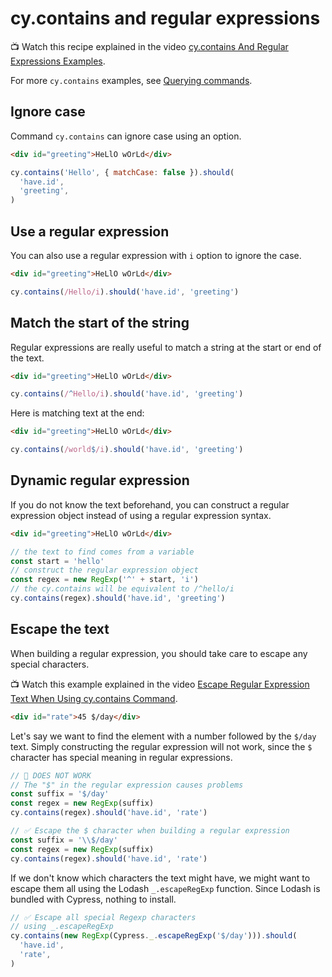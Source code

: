 # cy.contains and regular expressions

📺 Watch this recipe explained in the video [cy.contains And Regular Expressions Examples](https://youtu.be/nDXAaWdj6tw).

For more `cy.contains` examples, see [Querying commands](../commands/querying.md).

## Ignore case

Command `cy.contains` can ignore case using an option.

<!-- fiddle Ignore case -->

```html
<div id="greeting">HeLlO wOrLd</div>
```

```js
cy.contains('Hello', { matchCase: false }).should(
  'have.id',
  'greeting',
)
```

<!-- fiddle-end -->

## Use a regular expression

You can also use a regular expression with `i` option to ignore the case.

<!-- fiddle Use a regular expression to ignore case -->

```html
<div id="greeting">HeLlO wOrLd</div>
```

```js
cy.contains(/Hello/i).should('have.id', 'greeting')
```

<!-- fiddle-end -->

## Match the start of the string

Regular expressions are really useful to match a string at the start or end of the text.

<!-- fiddle Find element that starts with hello -->

```html
<div id="greeting">HeLlO wOrLd</div>
```

```js
cy.contains(/^Hello/i).should('have.id', 'greeting')
```

<!-- fiddle-end -->

Here is matching text at the end:

<!-- fiddle Find element that ends with world -->

```html
<div id="greeting">HeLlO wOrLd</div>
```

```js
cy.contains(/world$/i).should('have.id', 'greeting')
```

<!-- fiddle-end -->

## Dynamic regular expression

If you do not know the text beforehand, you can construct a regular expression object instead of using a regular expression syntax.

<!-- fiddle Construct the regular expression from a string value -->

```html
<div id="greeting">HeLlO wOrLd</div>
```

```js
// the text to find comes from a variable
const start = 'hello'
// construct the regular expression object
const regex = new RegExp('^' + start, 'i')
// the cy.contains will be equivalent to /^hello/i
cy.contains(regex).should('have.id', 'greeting')
```

<!-- fiddle-end -->

## Escape the text

When building a regular expression, you should take care to escape any special characters.

📺 Watch this example explained in the video [Escape Regular Expression Text When Using cy.contains Command](https://youtu.be/hMzqiSUVGwA).

<!-- fiddle Escape the text when building the regular expression -->

```html
<div id="rate">45 $/day</div>
```

Let's say we want to find the element with a number followed by the `$/day` text. Simply constructing the regular expression will not work, since the `$` character has special meaning in regular expressions.

```js skip
// 🚨 DOES NOT WORK
// The "$" in the regular expression causes problems
const suffix = '$/day'
const regex = new RegExp(suffix)
cy.contains(regex).should('have.id', 'rate')
```

```js
// ✅ Escape the $ character when building a regular expression
const suffix = '\\$/day'
const regex = new RegExp(suffix)
cy.contains(regex).should('have.id', 'rate')
```

If we don't know which characters the text might have, we might want to escape them all using the Lodash `_.escapeRegExp` function. Since Lodash is bundled with Cypress, nothing to install.

```js
// ✅ Escape all special Regexp characters
// using _.escapeRegExp
cy.contains(new RegExp(Cypress._.escapeRegExp('$/day'))).should(
  'have.id',
  'rate',
)
```

<!-- fiddle-end -->
